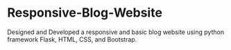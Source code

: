 # Responsive-Blog-Website
Designed and Developed a responsive and basic blog website using python framework Flask, HTML, CSS, and Bootstrap.
